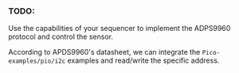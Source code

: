 ### TODO:

Use the capabilities of your sequencer to implement the ADPS9960 protocol and control the sensor.

According to APDS9960's datasheet, we can integrate the ```Pico-examples/pio/i2c``` examples and read/write the specific address.
